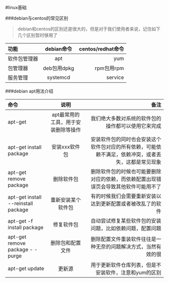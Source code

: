 #linux基础

###debian与centos的常见区别
>debian和centos的区别还是很大的，但是对于我们使用者来说，记住如下几个区别暂时够用了

|功能|debian命令|centos/redhat命令|
| :--- | :----: | ----: |
|软件包管理器|apt|yum
|包管理器|deb包用dpkg|rpm包用rpm
|服务管理|systemcd|service

###debian apt用法介绍

|命令|说明|备注|
| :--- | :----: | ----: |
|apt-get|apt最常用的工具，用于安装删除等操作|我们绝大多数对系统的软件包的操作都可以使用它来完成
|apt-get install package|安装xxx软件包|安装软件包的同时也会安装这个软件包对应的所有依赖，可能依赖不满足，依赖冲突，或者丢失，这都是常见现象
|apt-get remove package|删除软件包|删除软件包的时候也可能要删除对应的依赖，而依赖配置出现错误页会导致其他软件可能用不了
|apt-get install --reinstall package|重新安装某个软件包|有的时候我们会需要重新安装以达到更新配置或者被改乱了的软件
|apt-get -f install package|修复软件包|自动尝试修复某些软件包的安装问题，比如依赖问题，配置问题
|apt-get remove package - - purge|删除包和配置文件|删除配置文件重装软件往往是一种无奈的问题解决方式，当然有效的很
|apt-get update| 更新源|用于更新软件仓库列表，但是不安装软件，注意和yum的区别
